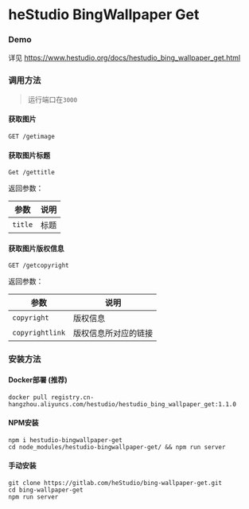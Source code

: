 # heStudio BingWallpaper Get

### Demo
详见 https://www.hestudio.org/docs/hestudio_bing_wallpaper_get.html

### 调用方法
> 运行端口在`3000`
#### 获取图片
```
GET /getimage
```

#### 获取图片标题
```
Get /gettitle
```

返回参数：

| 参数 | 说明 |
|---|---|
| `title` | 标题 |

#### 获取图片版权信息
```
GET /getcopyright
```

返回参数：

| 参数 | 说明 |
|---|---|
| `copyright` | 版权信息 |
| `copyrightlink` | 版权信息所对应的链接 |

### 安装方法
#### Docker部署 (推荐)
```shell
docker pull registry.cn-hangzhou.aliyuncs.com/hestudio/hestudio_bing_wallpaper_get:1.1.0
```
#### NPM安装
```shell
npm i hestudio-bingwallpaper-get
cd node_modules/hestudio-bingwallpaper-get/ && npm run server
```

#### 手动安装
```shell
git clone https://gitlab.com/heStudio/bing-wallpaper-get.git
cd bing-wallpaper-get
npm run server
```


